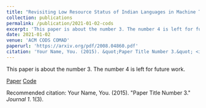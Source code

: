 ```yaml
---
title: "Revisiting Low Resource Status of Indian Languages in Machine Translation"
collection: publications
permalink: /publication/2021-01-02-cods
excerpt: 'This paper is about the number 3. The number 4 is left for future work.'
date: 2021-01-02
venue: 'ACM CODS COMAD'
paperurl: 'https://arxiv.org/pdf/2008.04860.pdf'
citation: 'Your Name, You. (2015). &quot;Paper Title Number 3.&quot; <i>Journal 1</i>. 1(3).'
---
```

This paper is about the number 3. The number 4 is left for future work.

[Paper](https://arxiv.org/pdf/2008.04860.pdf)
[Code](https://arxiv.org/pdf/2008.04860.pdf)

Recommended citation: Your Name, You. (2015). "Paper Title Number 3." <i>Journal 1</i>. 1(3).